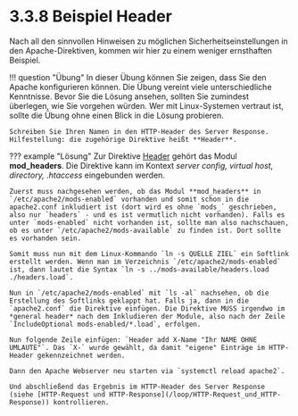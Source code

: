 # 3.3.8 Beispiel Header

Nach all den sinnvollen Hinweisen zu möglichen Sicherheitseinstellungen in den Apache-Direktiven, kommen wir hier zu einem weniger ernsthaften Beispiel.

!!! question "Übung"
    In dieser Übung können Sie zeigen, dass Sie den Apache konfigurieren können. Die Übung vereint viele unterschiedliche Kenntnisse. Bevor Sie die Lösung ansehen, sollten Sie zumindest überlegen, wie Sie vorgehen würden. Wer mit Linux-Systemen vertraut ist, sollte die Übung ohne einen Blick in die Lösung probieren.

    Schreiben Sie Ihren Namen in den HTTP-Header des Server Response. Hilfestellung: die zugehörige Direktive heißt **Header**.

??? example "Lösung"
    Zur Direktive [Header](http://httpd.apache.org/docs/2.4/en/mod/mod_headers.html#header) gehört das Modul **mod_headers**. Die Direktive kann im Kontext *server config, virtual host, directory, .htaccess* eingebunden werden.

    Zuerst muss nachgesehen werden, ob das Modul **mod_headers** in `/etc/apache2/mods-enabled` vorhanden und somit schon in die apache2.conf inkludiert ist (dort wird es ohne `mods_` geschrieben, also nur `headers` - und es ist vermutlich nicht vorhanden). Falls es unter `mods-enabled` nicht vorhanden ist, sollte man also nachschauen, ob es unter `/etc/apache2/mods-available` zu finden ist. Dort sollte es vorhanden sein.

    Somit muss nun mit dem Linux-Kommando `ln -s QUELLE ZIEL` ein Softlink erstellt werden. Wenn man im Verzeichnis `/etc/apache2/mods-enabled` ist, dann lautet die Syntax `ln -s ../mods-available/headers.load ./headers.load`.

    Nun in `/etc/apache2/mods-enabled` mit `ls -al` nachsehen, ob die Erstellung des Softlinks geklappt hat. Falls ja, dann in die `apache2.conf` die Direktive einfügen. Die Direktive MUSS irgendwo im *general header* nach dem Inkludieren der Module, also nach der Zeile `IncludeOptional mods-enabled/*.load`, erfolgen.

    Nun folgende Zeile einfügen: `Header add X-Name "Ihr NAME OHNE UMLAUTE"`. Das `X-` wurde gewählt, da damit "eigene" Einträge im HTTP-Header gekennzeichnet werden.

    Dann den Apache Webserver neu starten via `systemctl reload apache2`.

    Und abschließend das Ergebnis im HTTP-Header des Server Response (siehe [HTTP-Request und HTTP-Response](/loop/HTTP-Request_und_HTTP-Response)) kontrollieren.

